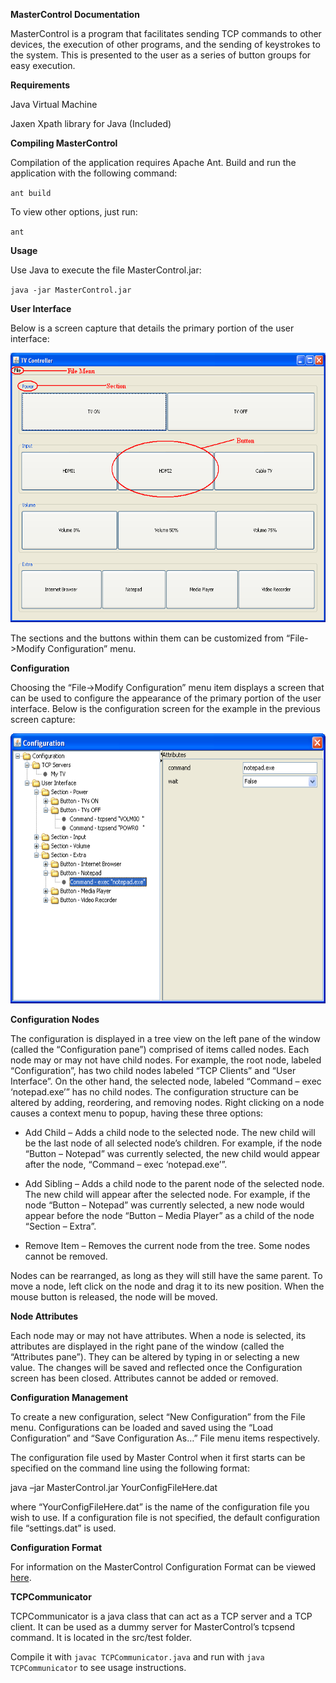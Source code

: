 **MasterControl Documentation**

MasterControl is a program that facilitates sending TCP commands to
other devices, the execution of other programs, and the sending of
keystrokes to the system. This is presented to the user as a series of
button groups for easy execution.

**Requirements**

Java Virtual Machine

Jaxen Xpath library for Java (Included)


**Compiling MasterControl**

Compilation of the application requires Apache Ant. Build and run the application with the following command:

`ant build`

To view other options, just run:

`ant`


**Usage**

Use Java to execute the file MasterControl.jar:

`java -jar MasterControl.jar`

**User Interface**

Below is a screen capture that details the primary portion of the user
interface:

<img src="./media/image1.png" width="575" height="431" />

The sections and the buttons within them can be customized from
“File-&gt;Modify Configuration” menu.

**Configuration**

Choosing the “File-&gt;Modify Configuration” menu item displays a screen
that can be used to configure the appearance of the primary portion of
the user interface. Below is the configuration screen for the example in
the previous screen capture:

<img src="./media/image2.png" width="576" height="432" />

**Configuration Nodes**

The configuration is displayed in a tree view on the left pane of the
window (called the “Configuration pane”) comprised of items called
nodes. Each node may or may not have child nodes. For example, the root
node, labeled “Configuration”, has two child nodes labeled “TCP Clients”
and “User Interface”. On the other hand, the selected node, labeled
“Command – exec ‘notepad.exe’” has no child nodes. The configuration
structure can be altered by adding, reordering, and removing nodes.
Right clicking on a node causes a context menu to popup, having these
three options:

-   Add Child – Adds a child node to the selected node. The new child will be the last node of all selected node’s children. For example, if the node “Button – Notepad” was currently selected, the new child would appear after the node, “Command – exec ‘notepad.exe’”.

-   Add Sibling – Adds a child node to the parent node of the selected node. The new child will appear after the selected node. For example, if the node “Button – Notepad” was currently selected, a new node would appear before the node “Button – Media Player” as a child of the node “Section – Extra”.

-   Remove Item – Removes the current node from the tree. Some nodes cannot be removed.

Nodes can be rearranged, as long as they will still have the same parent.
To move a node, left click on the node and drag it to its new position.
When the mouse button is released, the node will be moved.

**Node Attributes**

Each node may or may not have attributes. When a node is selected, its
attributes are displayed in the right pane of the window (called the
“Attributes pane”). They can be altered by typing in or selecting a new
value. The changes will be saved and reflected once the Configuration
screen has been closed. Attributes cannot be added or removed.

**Configuration Management**

To create a new configuration, select “New Configuration” from the File
menu. Configurations can be loaded and saved using the “Load
Configuration” and “Save Configuration As…” File menu items
respectively.

The configuration file used by Master Control when it first starts can
be specified on the command line using the following format:

java –jar MasterControl.jar YourConfigFileHere.dat

where “YourConfigFileHere.dat” is the name of the configuration file you
wish to use. If a configuration file is not specified, the default
configuration file “settings.dat” is used.

**Configuration Format**

For information on the MasterControl Configuration Format can be viewed [here](http://htmlpreview.github.io/?https://github.com/aphillip/MasterControl/blob/master/MasterControlConfigurationFormat.html).

**TCPCommunicator**

TCPCommunicator is a java class that can act as a TCP server and a TCP client.  It can be used as a dummy server for MasterControl’s tcpsend command.  It is located in the src/test folder.  

Compile it with `javac TCPCommunicator.java` and run with `java TCPCommunicator` to see usage instructions.
